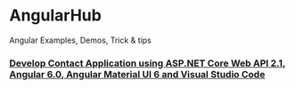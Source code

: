 # AngularHub
Angular Examples, Demos, Trick &amp; tips

### [Develop Contact Application using ASP.NET Core Web API 2.1, Angular 6.0, Angular Material UI 6 and Visual Studio Code](https://github.com/AngularExamplesHub/contact-app)

